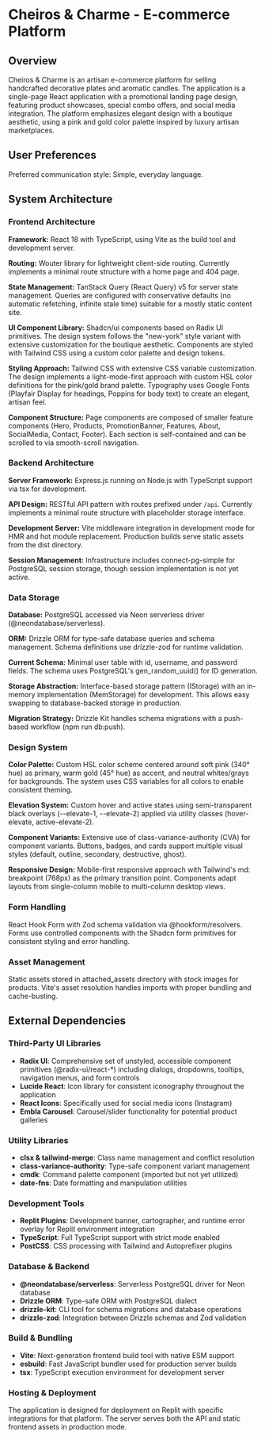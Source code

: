 # Cheiros & Charme - E-commerce Platform

## Overview

Cheiros & Charme is an artisan e-commerce platform for selling handcrafted decorative plates and aromatic candles. The application is a single-page React application with a promotional landing page design, featuring product showcases, special combo offers, and social media integration. The platform emphasizes elegant design with a boutique aesthetic, using a pink and gold color palette inspired by luxury artisan marketplaces.

## User Preferences

Preferred communication style: Simple, everyday language.

## System Architecture

### Frontend Architecture

**Framework:** React 18 with TypeScript, using Vite as the build tool and development server.

**Routing:** Wouter library for lightweight client-side routing. Currently implements a minimal route structure with a home page and 404 page.

**State Management:** TanStack Query (React Query) v5 for server state management. Queries are configured with conservative defaults (no automatic refetching, infinite stale time) suitable for a mostly static content site.

**UI Component Library:** Shadcn/ui components based on Radix UI primitives. The design system follows the "new-york" style variant with extensive customization for the boutique aesthetic. Components are styled with Tailwind CSS using a custom color palette and design tokens.

**Styling Approach:** Tailwind CSS with extensive CSS variable customization. The design implements a light-mode-first approach with custom HSL color definitions for the pink/gold brand palette. Typography uses Google Fonts (Playfair Display for headings, Poppins for body text) to create an elegant, artisan feel.

**Component Structure:** Page components are composed of smaller feature components (Hero, Products, PromotionBanner, Features, About, SocialMedia, Contact, Footer). Each section is self-contained and can be scrolled to via smooth-scroll navigation.

### Backend Architecture

**Server Framework:** Express.js running on Node.js with TypeScript support via tsx for development.

**API Design:** RESTful API pattern with routes prefixed under `/api`. Currently implements a minimal route structure with placeholder storage interface.

**Development Server:** Vite middleware integration in development mode for HMR and hot module replacement. Production builds serve static assets from the dist directory.

**Session Management:** Infrastructure includes connect-pg-simple for PostgreSQL session storage, though session implementation is not yet active.

### Data Storage

**Database:** PostgreSQL accessed via Neon serverless driver (@neondatabase/serverless).

**ORM:** Drizzle ORM for type-safe database queries and schema management. Schema definitions use drizzle-zod for runtime validation.

**Current Schema:** Minimal user table with id, username, and password fields. The schema uses PostgreSQL's gen_random_uuid() for ID generation.

**Storage Abstraction:** Interface-based storage pattern (IStorage) with an in-memory implementation (MemStorage) for development. This allows easy swapping to database-backed storage in production.

**Migration Strategy:** Drizzle Kit handles schema migrations with a push-based workflow (npm run db:push).

### Design System

**Color Palette:** Custom HSL color scheme centered around soft pink (340° hue) as primary, warm gold (45° hue) as accent, and neutral whites/grays for backgrounds. The system uses CSS variables for all colors to enable consistent theming.

**Elevation System:** Custom hover and active states using semi-transparent black overlays (--elevate-1, --elevate-2) applied via utility classes (hover-elevate, active-elevate-2).

**Component Variants:** Extensive use of class-variance-authority (CVA) for component variants. Buttons, badges, and cards support multiple visual styles (default, outline, secondary, destructive, ghost).

**Responsive Design:** Mobile-first responsive approach with Tailwind's md: breakpoint (768px) as the primary transition point. Components adapt layouts from single-column mobile to multi-column desktop views.

### Form Handling

React Hook Form with Zod schema validation via @hookform/resolvers. Forms use controlled components with the Shadcn form primitives for consistent styling and error handling.

### Asset Management

Static assets stored in attached_assets directory with stock images for products. Vite's asset resolution handles imports with proper bundling and cache-busting.

## External Dependencies

### Third-Party UI Libraries

- **Radix UI**: Comprehensive set of unstyled, accessible component primitives (@radix-ui/react-*) including dialogs, dropdowns, tooltips, navigation menus, and form controls
- **Lucide React**: Icon library for consistent iconography throughout the application
- **React Icons**: Specifically used for social media icons (Instagram)
- **Embla Carousel**: Carousel/slider functionality for potential product galleries

### Utility Libraries

- **clsx & tailwind-merge**: Class name management and conflict resolution
- **class-variance-authority**: Type-safe component variant management
- **cmdk**: Command palette component (imported but not yet utilized)
- **date-fns**: Date formatting and manipulation utilities

### Development Tools

- **Replit Plugins**: Development banner, cartographer, and runtime error overlay for Replit environment integration
- **TypeScript**: Full TypeScript support with strict mode enabled
- **PostCSS**: CSS processing with Tailwind and Autoprefixer plugins

### Database & Backend

- **@neondatabase/serverless**: Serverless PostgreSQL driver for Neon database
- **Drizzle ORM**: Type-safe ORM with PostgreSQL dialect
- **drizzle-kit**: CLI tool for schema migrations and database operations
- **drizzle-zod**: Integration between Drizzle schemas and Zod validation

### Build & Bundling

- **Vite**: Next-generation frontend build tool with native ESM support
- **esbuild**: Fast JavaScript bundler used for production server builds
- **tsx**: TypeScript execution environment for development server

### Hosting & Deployment

The application is designed for deployment on Replit with specific integrations for that platform. The server serves both the API and static frontend assets in production mode.